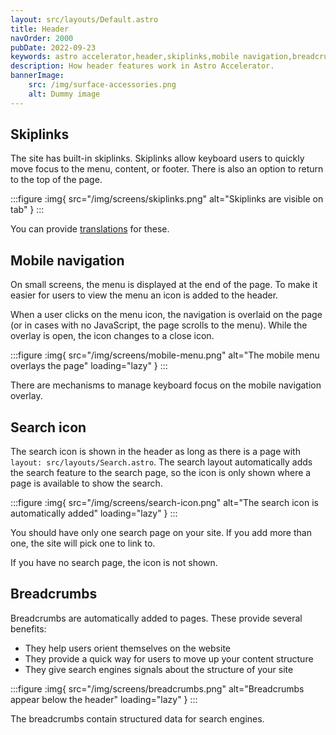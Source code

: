 ```yaml
---
layout: src/layouts/Default.astro
title: Header
navOrder: 2000
pubDate: 2022-09-23
keywords: astro accelerator,header,skiplinks,mobile navigation,breadcrumbs
description: How header features work in Astro Accelerator.
bannerImage:
    src: /img/surface-accessories.png
    alt: Dummy image
---
```


## Skiplinks

The site has built-in skiplinks. Skiplinks allow keyboard users to quickly move focus to the menu, content, or footer. There is also an option to return to the top of the page.

:::figure
:img{ src="/img/screens/skiplinks.png" alt="Skiplinks are visible on tab" }
:::

You can provide [translations](/features/internationalization/#language-translations) for these.

## Mobile navigation

On small screens, the menu is displayed at the end of the page. To make it easier for users to view the menu an icon is added to the header.

When a user clicks on the menu icon, the navigation is overlaid on the page (or in cases with no JavaScript, the page scrolls to the menu). While the overlay is open, the icon changes to a close icon.

:::figure
:img{ src="/img/screens/mobile-menu.png" alt="The mobile menu overlays the page" loading="lazy" }
:::

There are mechanisms to manage keyboard focus on the mobile navigation overlay.

## Search icon

The search icon is shown in the header as long as there is a page with `layout: src/layouts/Search.astro`. The search layout automatically adds the search feature to the search page, so the icon is only shown where a page is available to show the search.

:::figure
:img{ src="/img/screens/search-icon.png" alt="The search icon is automatically added" loading="lazy" }
:::

You should have only one search page on your site. If you add more than one, the site will pick one to link to.

If you have no search page, the icon is not shown.

## Breadcrumbs

Breadcrumbs are automatically added to pages. These provide several benefits:

- They help users orient themselves on the website
- They provide a quick way for users to move up your content structure
- They give search engines signals about the structure of your site

:::figure
:img{ src="/img/screens/breadcrumbs.png" alt="Breadcrumbs appear below the header" loading="lazy" }
:::

The breadcrumbs contain structured data for search engines.